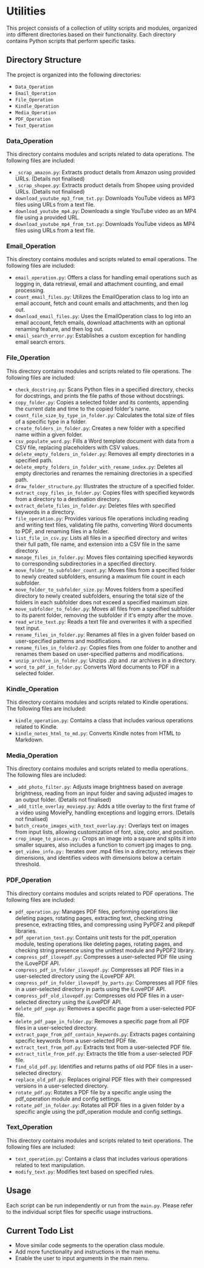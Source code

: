 # Utilities

This project consists of a collection of utility scripts and modules, organized into different directories based on their functionality. Each
directory contains Python scripts that perform specific tasks.

## Directory Structure

The project is organized into the following directories:

- `Data_Operation`
- `Email_Operation`
- `File_Operation`
- `Kindle_Operation`
- `Media_Operation`
- `PDF_Operation`
- `Text_Operation`

### Data_Operation

This directory contains modules and scripts related to data operations. The following files are included:

- `_scrap_amazon.py`: Extracts product details from Amazon using provided URLs. (Details not finalised)
- `_scrap_shopee.py`: Extracts product details from Shopee using provided URLs. (Details not finalised)
- `download_youtube_mp3_from_txt.py`: Downloads YouTube videos as MP3 files using URLs from a text file.
- `download_youtube_mp4.py`: Downloads a single YouTube video as an MP4 file using a provided URL.
- `download_youtube_mp4_from_txt.py`: Downloads YouTube videos as MP4 files using URLs from a text file.

### Email_Operation

This directory contains modules and scripts related to email operations. The following files are included:

- `email_operation.py`: Offers a class for handling email operations such as logging in, data retrieval, email and attachment counting, and email
  processing.
- `count_email_files.py`: Utilizes the EmailOperation class to log into an email account, fetch and count emails and attachments, and then log out.
- `download_email_files.py`: Uses the EmailOperation class to log into an email account, fetch emails, download attachments with an optional renaming
  feature, and then log out.
- `email_search_error.py`: Establishes a custom exception for handling email search errors.

### File_Operation

This directory contains modules and scripts related to file operations. The following files are included:

- `check_docstring.py`: Scans Python files in a specified directory, checks for docstrings, and prints the file paths of those without docstrings.
- `copy_folder.py`: Copies a selected folder and its contents, appending the current date and time to the copied folder's name.
- `count_file_size_by_type_in_folder.py`: Calculates the total size of files of a specific type in a folder.
- `create_folders_in_folder.py`: Creates a new folder with a specified name within a given folder.
- `csv_populate_word.py`: Fills a Word template document with data from a CSV file, replacing placeholders with CSV values.
- `delete_empty_folders_in_folder.py`: Removes all empty directories in a specified path.
- `delete_empty_folders_in_folder_with_rename_index.py`: Deletes all empty directories and renames the remaining directories in a specified path.
- `draw_folder_structure.py`: Illustrates the structure of a specified folder.
- `extract_copy_files_in_folder.py`: Copies files with specified keywords from a directory to a destination directory.
- `extract_delete_files_in_folder.py`: Deletes files with specified keywords in a directory.
- `file_operation.py`: Provides various file operations including reading and writing text files, validating file paths, converting Word documents to
  PDF, and renaming files in a folder.
- `list_file_in_csv.py`: Lists all files in a specified directory and writes their full path, file name, and extension into a CSV file in the same
  directory.
- `manage_files_in_folder.py`: Moves files containing specified keywords to corresponding subdirectories in a specified directory.
- `move_folder_to_subfolder_count.py`: Moves files from a specified folder to newly created subfolders, ensuring a maximum file count in each
  subfolder.
- `move_folder_to_subfolder_size.py`: Moves folders from a specified directory to newly created subfolders, ensuring the total size of the folders in
  each subfolder does not exceed a specified maximum size.
- `move_subfolder_to_folder.py`: Moves all files from a specified subfolder to its parent folder, removing the subfolder if it's empty after the move.
- `read_write_text.py`: Reads a text file and overwrites it with a specified text input.
- `rename_files_in_folder.py`: Renames all files in a given folder based on user-specified patterns and modifications.
- `rename_files_in_folder2.py`: Copies files from one folder to another and renames them based on user-specified patterns and modifications.
- `unzip_archive_in_folder.py`: Unzips .zip and .rar archives in a directory.
- `word_to_pdf_in_folder.py`: Converts Word documents to PDF in a selected folder.

### Kindle_Operation

This directory contains modules and scripts related to Kindle operations. The following files are included:

- `kindle_operation.py`: Contains a class that includes various operations related to Kindle.
- `kindle_notes_html_to_md.py`: Converts Kindle notes from HTML to Markdown.

### Media_Operation

This directory contains modules and scripts related to media operations. The following files are included:

- `_add_photo_filter.py`: Adjusts image brightness based on average brightness, reading from an input folder and saving adjusted images to an output
  folder. (Details not finalised)
- `_add_title_overlay_moviepy.py`: Adds a title overlay to the first frame of a video using MoviePy, handling exceptions and logging errors. (Details
  not finalised)
- `batch_create_images_with_text_overlay.py:` Overlays text on images from input lists, allowing customization of font, size, color, and position.
- `crop_image_to_pieces.py:` Crops an image into a square and splits it into smaller squares, also includes a function to convert jpg images to png.
- `get_video_info.py:` Iterates over .mp4 files in a directory, retrieves their dimensions, and identifies videos with dimensions below a certain
  threshold.

### PDF_Operation

This directory contains modules and scripts related to PDF operations. The following files are included:

- `pdf_operation.py`: Manages PDF files, performing operations like deleting pages, rotating pages, extracting text, checking string presence,
  extracting titles, and compressing using PyPDF2 and pikepdf libraries.
- `pdf_operation_test.py`: Contains unit tests for the pdf_operation module, testing operations like deleting pages, rotating pages, and checking
  string presence using the unittest module and PyPDF2 library.
- `compress_pdf_ilovepdf.py`: Compresses a user-selected PDF file using the iLovePDF API.
- `compress_pdf_in_folder_ilovepdf.py`: Compresses all PDF files in a user-selected directory using the iLovePDF API.
- `compress_pdf_in_folder_ilovepdf_by_parts.py`: Compresses all PDF files in a user-selected directory in parts using the iLovePDF API.
- `compress_pdf_old_ilovepdf.py`: Compresses old PDF files in a user-selected directory using the iLovePDF API.
- `delete_pdf_page.py`: Removes a specific page from a user-selected PDF file.
- `delete_pdf_page_in_folder.py`: Removes a specific page from all PDF files in a user-selected directory.
- `extract_page_from_pdf_contain_keywords.py`: Extracts pages containing specific keywords from a user-selected PDF file.
- `extract_text_from_pdf.py`: Extracts text from a user-selected PDF file.
- `extract_title_from_pdf.py`: Extracts the title from a user-selected PDF file.
- `find_old_pdf.py`: Identifies and returns paths of old PDF files in a user-selected directory.
- `replace_old_pdf.py`: Replaces original PDF files with their compressed versions in a user-selected directory.
- `rotate_pdf.py`: Rotates a PDF file by a specific angle using the pdf_operation module and config settings.
- `rotate_pdf_in_folder.py`: Rotates all PDF files in a given folder by a specific angle using the pdf_operation module and config settings.

### Text_Operation

This directory contains modules and scripts related to text operations. The following files are included:

- `text_operation.py`: Contains a class that includes various operations related to text manipulation.
- `modify_text.py`: Modifies text based on specified rules.

## Usage

Each script can be run independently or run from the `main.py`. Please refer to the individual script files for specific usage instructions.

## Current Todo List

- Move similar code segments to the operation class module.
- Add more functionality and instructions in the main menu.
- Enable the user to input arguments in the main menu.